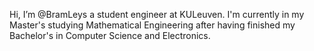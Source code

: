 Hi, I’m @BramLeys a student engineer at KULeuven.
I'm currently in my Master's studying Mathematical Engineering after having finished my Bachelor's in Computer Science and Electronics.
